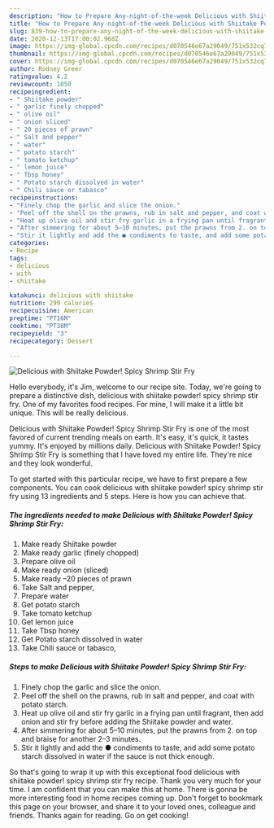 ```yaml
---
description: "How to Prepare Any-night-of-the-week Delicious with Shiitake Powder! Spicy Shrimp Stir Fry"
title: "How to Prepare Any-night-of-the-week Delicious with Shiitake Powder! Spicy Shrimp Stir Fry"
slug: 839-how-to-prepare-any-night-of-the-week-delicious-with-shiitake-powder-spicy-shrimp-stir-fry
date: 2020-12-13T17:00:02.968Z
image: https://img-global.cpcdn.com/recipes/d070546e67a29049/751x532cq70/delicious-with-shiitake-powder-spicy-shrimp-stir-fry-recipe-main-photo.jpg
thumbnail: https://img-global.cpcdn.com/recipes/d070546e67a29049/751x532cq70/delicious-with-shiitake-powder-spicy-shrimp-stir-fry-recipe-main-photo.jpg
cover: https://img-global.cpcdn.com/recipes/d070546e67a29049/751x532cq70/delicious-with-shiitake-powder-spicy-shrimp-stir-fry-recipe-main-photo.jpg
author: Rodney Greer
ratingvalue: 4.2
reviewcount: 1050
recipeingredient:
- " Shiitake powder"
- " garlic finely chopped"
- " olive oil"
- " onion sliced"
- " 20 pieces of prawn"
- " Salt and pepper"
- " water"
- " potato starch"
- " tomato ketchup"
- " lemon juice"
- " Tbsp honey"
- " Potato starch dissolved in water"
- " Chili sauce or tabasco"
recipeinstructions:
- "Finely chop the garlic and slice the onion."
- "Peel off the shell on the prawns, rub in salt and pepper, and coat with potato starch."
- "Heat up olive oil and stir fry garlic in a frying pan until fragrant, then add onion and stir fry before adding the Shiitake powder and water."
- "After simmering for about 5–10 minutes, put the prawns from 2. on top and braise for another 2–3 minutes."
- "Stir it lightly and add the ● condiments to taste, and add some potato starch dissolved in water if the sauce is not thick enough."
categories:
- Recipe
tags:
- delicious
- with
- shiitake

katakunci: delicious with shiitake 
nutrition: 299 calories
recipecuisine: American
preptime: "PT16M"
cooktime: "PT38M"
recipeyield: "3"
recipecategory: Dessert

---
```



![Delicious with Shiitake Powder! Spicy Shrimp Stir Fry](https://img-global.cpcdn.com/recipes/d070546e67a29049/751x532cq70/delicious-with-shiitake-powder-spicy-shrimp-stir-fry-recipe-main-photo.jpg)

Hello everybody, it's Jim, welcome to our recipe site. Today, we're going to prepare a distinctive dish, delicious with shiitake powder! spicy shrimp stir fry. One of my favorites food recipes. For mine, I will make it a little bit unique. This will be really delicious.



Delicious with Shiitake Powder! Spicy Shrimp Stir Fry is one of the most favored of current trending meals on earth. It's easy, it's quick, it tastes yummy. It's enjoyed by millions daily. Delicious with Shiitake Powder! Spicy Shrimp Stir Fry is something that I have loved my entire life. They're nice and they look wonderful.


To get started with this particular recipe, we have to first prepare a few components. You can cook delicious with shiitake powder! spicy shrimp stir fry using 13 ingredients and 5 steps. Here is how you can achieve that.

<!--inarticleads1-->

##### The ingredients needed to make Delicious with Shiitake Powder! Spicy Shrimp Stir Fry:

1. Make ready  Shiitake powder
1. Make ready  garlic (finely chopped)
1. Prepare  olive oil
1. Make ready  onion (sliced)
1. Make ready  –20 pieces of prawn
1. Take  Salt and pepper,
1. Prepare  water
1. Get  potato starch
1. Take  tomato ketchup
1. Get  lemon juice
1. Take  Tbsp honey
1. Get  Potato starch dissolved in water
1. Take  Chili sauce or tabasco,




<!--inarticleads2-->

##### Steps to make Delicious with Shiitake Powder! Spicy Shrimp Stir Fry:

1. Finely chop the garlic and slice the onion.
1. Peel off the shell on the prawns, rub in salt and pepper, and coat with potato starch.
1. Heat up olive oil and stir fry garlic in a frying pan until fragrant, then add onion and stir fry before adding the Shiitake powder and water.
1. After simmering for about 5–10 minutes, put the prawns from 2. on top and braise for another 2–3 minutes.
1. Stir it lightly and add the ● condiments to taste, and add some potato starch dissolved in water if the sauce is not thick enough.




So that's going to wrap it up with this exceptional food delicious with shiitake powder! spicy shrimp stir fry recipe. Thank you very much for your time. I am confident that you can make this at home. There is gonna be more interesting food in home recipes coming up. Don't forget to bookmark this page on your browser, and share it to your loved ones, colleague and friends. Thanks again for reading. Go on get cooking!

